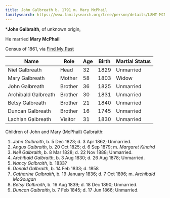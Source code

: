 ```yaml
---
title: John Galbreath b. 1791 m. Mary McPhail
familysearch: https://www.familysearch.org/tree/person/details/L8MT-MCN
---
```

***John Galbraith**, of unknown origin,

He married **Mary McPhail**

Census of 1861, via [Find My Past](https://www.findmypast.com/transcript?id=GBC/1861/0022460336&expand=true)

| Name | Role | Age | Birth | Martial Status |
|------|------|-----|------------|----------------|
| Niel Galbreath | Head | 32 | 1829 | Unmarried |
| Mary Galbreath | Mother | 58 | 1803 | Widow | 
| John Galbreath | Brother | 36 | 1825 | Unmarried |
| Archibald Galbreath | Brother | 30 | 1831 | Unmarried |
| Betsy Galbreath | Brother | 21 | 1840 | Unmarried |
| Duncan Galbreath | Brother | 16 | 1745 | Unmarried |
| Lachlan Galbreath | Visitor | 31 | 1830 | Unmarried |

Children of John and Mary (McPhail) Galbraith:

1. *John Galbraith*, b. 5 Dec 1823; d. 3 Apr 1862; Unmarried.
2. *Angus Galbraith*, b. 20 Oct 1825; d. 6 Sep 1879; m. *Margaret Kinaird*
3. *Neil Galbraith*, b. 8 Mar 1828; d. 22 Nov 1888; Unmarried.
4. *Archibald Galbraith*, b. 3 Aug 1830; d. 26 Aug 1878; Unmarried.
5. *Nancy Galbraith*, b. 1833?
6. *Donald Galbraith*, b. 14 Feb 1833; d. 1858
7. *Catharine Galbraith*, b. 19 January 1836; d. 7 Oct 1896; m. *Archibald McGougan*
8. *Betsy Galbraith*, b. 16 Aug 1839; d. 18 Dec 1890; Unmarried.
9. *Duncan Galbraith*, b. 7 Feb 1845; d. 17 Jun 1866; Unmarried.
